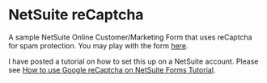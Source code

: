 NetSuite reCaptcha
========================

A sample NetSuite Online Customer/Marketing Form that uses reCaptcha for spam protection. You may play with the form [here](https://forms.na1.netsuite.com/app/site/crm/externalleadpage.nl?compid=TSTDRV262509&formid=1&h=d35df66db6da7f522f19).

I have posted a tutorial on how to set this up on a NetSuite account. Please see [How to use Google reCaptcha on NetSuite Forms Tutorial](http://wp.me/p1TAJN-3T).